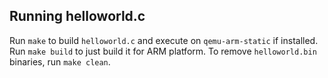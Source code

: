 ## Running helloworld.c

Run `make` to build  `helloworld.c` and execute on `qemu-arm-static` if installed. Run `make build` to just build it for ARM platform.
To remove `helloworld.bin` binaries, run `make clean`.
